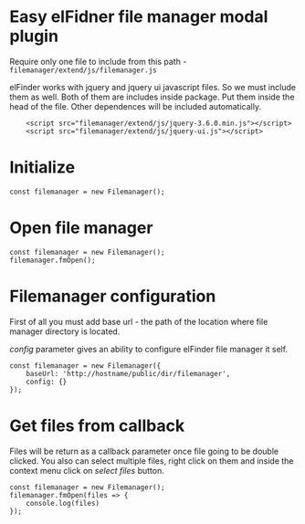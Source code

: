 # Easy elFidner file manager modal plugin

Require only one file to include from this path - ```filemanager/extend/js/filemanager.js```

elFinder works with jquery and jquery ui javascript files. So we must include them as well. Both of them are includes inside package. Put them inside the head of the file. Other dependences will be included automatically.

```
    <script src="filemanager/extend/js/jquery-3.6.0.min.js"></script>
    <script src="filemanager/extend/js/jquery-ui.js"></script>
```

# Initialize
```
const filemanager = new Filemanager();
```

# Open file manager
```
const filemanager = new Filemanager();
filemanager.fmOpen();
```

# Filemanager configuration
First of all you must add base url - the path of the location where file manager directory is located.

*config* parameter gives an ability to configure elFinder file manager it self.

```
const filemanager = new Filemanager({
    baseUrl: 'http://hostname/public/dir/filemanager',
    config: {}
});
```

# Get files from callback
Files will be return as a callback parameter once file going to be double clicked. You also can select multiple files, right click on them and inside the context menu click on *select files* button.
```
const filemanager = new Filemanager();
filemanager.fmOpen(files => {
    console.log(files)
});
```